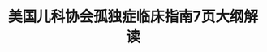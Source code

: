 ---
title: 美国儿科协会孤独症临床指南7页大纲解读
tags: [ASD, AS]
color: danger
description: 诊断前就应该开始干预
external_url: http://mp.weixin.qq.com/s?__biz=MzIyMzgyMjY5NQ==&amp;mid=2247484186&amp;idx=1&amp;sn=b0a9f9524b4a09ff82c032c37ed56cb9&amp;chksm=e8191512df6e9c048e548576f216c9ca4f96b87e27423defee53f12277cac459037650d16ff0&amp;scene=27#wechat_redirect
---